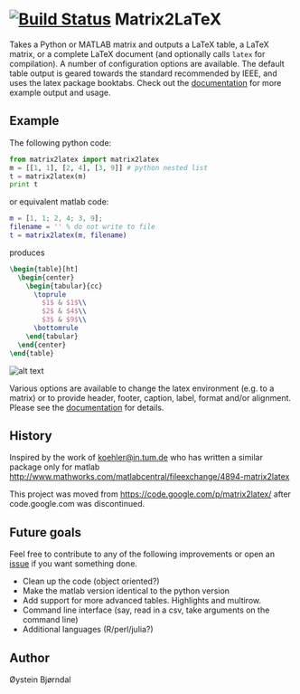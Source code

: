 [![Build Status](https://travis-ci.org/TheChymera/matrix2latex.svg?branch=master)](https://travis-ci.org/TheChymera/matrix2latex)
Matrix2LaTeX
============
Takes a Python or MATLAB matrix and outputs a LaTeX table, a LaTeX matrix, or a complete LaTeX document (and optionally calls `latex` for compilation).
A number of configuration options are available. 
The default table output is geared towards the standard recommended by IEEE, and uses the latex package booktabs.
Check out the [documentation](https://github.com/TheChymera/matrix2latex/raw/master/doc/doc.pdf "doc.pdf") for more example output and usage.

Example
-------
The following python code:
```python
from matrix2latex import matrix2latex
m = [[1, 1], [2, 4], [3, 9]] # python nested list
t = matrix2latex(m)
print t
```
or equivalent matlab code:
```matlab
m = [1, 1; 2, 4; 3, 9];
filename = '' % do not write to file
t = matrix2latex(m, filename)
```
produces
```latex
\begin{table}[ht]
  \begin{center}
    \begin{tabular}{cc}
      \toprule
        $1$ & $1$\\
        $2$ & $4$\\
        $3$ & $9$\\
      \bottomrule
    \end{tabular}
  \end{center}
\end{table}
```

![alt text](https://github.com/TheChymera/matrix2latex/raw/master/simpleExample.png "Example table, latex output.")

Various options are available to change the latex environment (e.g. to a matrix) or to provide
header, footer, caption, label, format and/or alignment. Please see the [documentation](https://github.com/TheChymera/matrix2latex/raw/master/doc/doc.pdf "doc.pdf") for details.

History
-------
Inspired by the work of koehler@in.tum.de who has written
a similar package only for matlab
http://www.mathworks.com/matlabcentral/fileexchange/4894-matrix2latex

This project was moved from https://code.google.com/p/matrix2latex/
after code.google.com was discontinued.

Future goals
------------
Feel free to contribute to any of the following improvements
or open an [issue](https://github.com/TheChymera/matrix2latex/issues) if you want something done.

* Clean up the code (object oriented?)
* Make the matlab version identical to the python version
* Add support for more advanced tables. Highlights and multirow.
* Command line interface (say, read in a csv, take arguments on the command line)
* Additional languages (R/perl/julia?)

Author
------
Øystein Bjørndal
